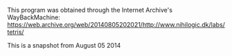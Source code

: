 This program was obtained through the Internet Archive's WayBackMachine:  https://web.archive.org/web/20140805202021/http://www.nihilogic.dk/labs/tetris/

This is a snapshot from August 05 2014
